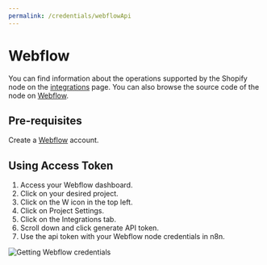 ```yaml
---
permalink: /credentials/webflowApi
---
```


# Webflow
You can find information about the operations supported by the Shopify node on the [integrations](https://n8n.io/integrations/n8n-nodes-base.webflowTrigger) page. You can also browse the source code of the node on [Webflow](https://github.com/n8n-io/n8n/tree/master/packages/nodes-base/nodes/Webflow).

## Pre-requisites

Create a [Webflow](https://webflow.com/) account.

## Using Access Token

1. Access your Webflow dashboard.
2. Click on your desired project.
3. Click on the W icon in the top left.
4. Click on Project Settings.
5. Click on the Integrations tab.
6. Scroll down and click generate API token.
7. Use the api token with your Webflow node credentials in n8n.

![Getting Webflow credentials](https://i.imgur.com/t5sraIO.gif)










